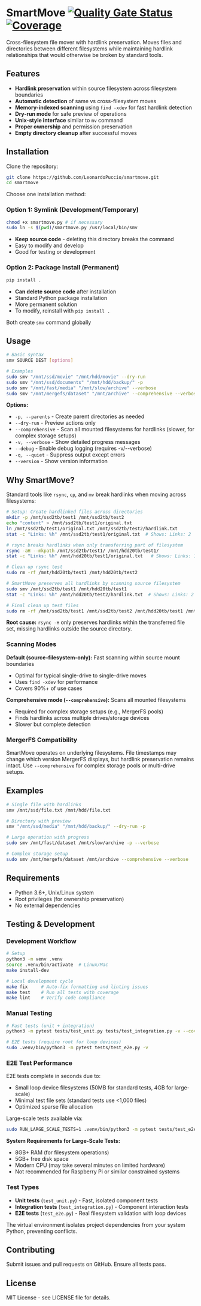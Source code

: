 # SmartMove [![Quality Gate Status](https://sonarcloud.io/api/project_badges/measure?project=smartmove&metric=alert_status)](https://sonarcloud.io/summary/new_code?id=smartmove) [![Coverage](https://sonarcloud.io/api/project_badges/measure?project=smartmove&metric=coverage)](https://sonarcloud.io/summary/new_code?id=smartmove)

Cross-filesystem file mover with hardlink preservation. Moves files and directories between different filesystems while maintaining hardlink relationships that would otherwise be broken by standard tools.

## Features

- **Hardlink preservation** within source filesystem across filesystem boundaries
- **Automatic detection** of same vs cross-filesystem moves
- **Memory-indexed scanning** using `find -xdev` for fast hardlink detection
- **Dry-run mode** for safe preview of operations
- **Unix-style interface** similar to `mv` command
- **Proper ownership** and permission preservation
- **Empty directory cleanup** after successful moves

## Installation

Clone the repository:
```bash
git clone https://github.com/LeonardoPuccio/smartmove.git
cd smartmove
```

Choose one installation method:

### Option 1: Symlink (Development/Temporary)
```bash
chmod +x smartmove.py # if necessary
sudo ln -s $(pwd)/smartmove.py /usr/local/bin/smv
```
- **Keep source code** - deleting this directory breaks the command
- Easy to modify and develop
- Good for testing or development

### Option 2: Package Install (Permanent)
```bash
pip install .
```
- **Can delete source code** after installation
- Standard Python package installation
- More permanent solution
- To modify, reinstall with `pip install .`

Both create `smv` command globally

## Usage

```bash
# Basic syntax
smv SOURCE DEST [options]

# Examples  
sudo smv "/mnt/ssd/movie" "/mnt/hdd/movie" --dry-run
sudo smv "/mnt/ssd/documents" "/mnt/hdd/backup/" -p
sudo smv "/mnt/fast/media" "/mnt/slow/archive" --verbose
sudo smv "/mnt/mergefs/dataset" "/mnt/archive" --comprehensive --verbose
```

**Options:**
- `-p, --parents` - Create parent directories as needed
- `--dry-run` - Preview actions only
- `--comprehensive` - Scan all mounted filesystems for hardlinks (slower, for complex storage setups)
- `-v, --verbose` - Show detailed progress messages
- `--debug` - Enable debug logging (requires -v/--verbose)
- `-q, --quiet` - Suppress output except errors
- `--version` - Show version information

## Why SmartMove?

Standard tools like `rsync`, `cp`, and `mv` break hardlinks when moving across filesystems:

```bash
# Setup: Create hardlinked files across directories
mkdir -p /mnt/ssd2tb/test1 /mnt/ssd2tb/test2
echo "content" > /mnt/ssd2tb/test1/original.txt
ln /mnt/ssd2tb/test1/original.txt /mnt/ssd2tb/test2/hardlink.txt
stat -c "Links: %h" /mnt/ssd2tb/test1/original.txt  # Shows: Links: 2

# rsync breaks hardlinks when only transferring part of filesystem
rsync -aH --mkpath /mnt/ssd2tb/test1/ /mnt/hdd20tb/test1/
stat -c "Links: %h" /mnt/hdd20tb/test1/original.txt   # Shows: Links: 1 (hardlink broken!)

# Clean up rsync test
sudo rm -rf /mnt/hdd20tb/test1 /mnt/hdd20tb/test2

# SmartMove preserves all hardlinks by scanning source filesystem
sudo smv /mnt/ssd2tb/test1 /mnt/hdd20tb/test1
stat -c "Links: %h" /mnt/hdd20tb/test2/hardlink.txt  # Shows: Links: 2 (both files moved)

# Final clean up test files  
sudo rm -rf /mnt/ssd2tb/test1 /mnt/ssd2tb/test2 /mnt/hdd20tb/test1 /mnt/hdd20tb/test2
```

**Root cause:** `rsync -H` only preserves hardlinks within the transferred file set, missing hardlinks outside the source directory.

### Scanning Modes

**Default (source-filesystem-only):** Fast scanning within source mount boundaries
- Optimal for typical single-drive to single-drive moves
- Uses `find -xdev` for performance
- Covers 90%+ of use cases

**Comprehensive mode (`--comprehensive`):** Scans all mounted filesystems
- Required for complex storage setups (e.g., MergerFS pools)
- Finds hardlinks across multiple drives/storage devices
- Slower but complete detection

### MergerFS Compatibility
SmartMove operates on underlying filesystems. File timestamps may change which version MergerFS displays, but hardlink preservation remains intact. Use `--comprehensive` for complex storage pools or multi-drive setups.

## Examples

```bash
# Single file with hardlinks
smv /mnt/ssd/file.txt /mnt/hdd/file.txt

# Directory with preview
smv "/mnt/ssd/media" "/mnt/hdd/backup/" --dry-run -p

# Large operation with progress
sudo smv /mnt/fast/dataset /mnt/slow/archive -p --verbose

# Complex storage setup
sudo smv /mnt/mergefs/dataset /mnt/archive --comprehensive --verbose
```

## Requirements

- Python 3.6+, Unix/Linux system
- Root privileges (for ownership preservation)
- No external dependencies

## Testing & Development

### Development Workflow
```bash
# Setup
python3 -m venv .venv
source .venv/bin/activate  # Linux/Mac
make install-dev

# Local development cycle
make fix     # Auto-fix formatting and linting issues
make test    # Run all tests with coverage
make lint    # Verify code compliance
```

### Manual Testing
```bash
# Fast tests (unit + integration)
python3 -m pytest tests/test_unit.py tests/test_integration.py -v --cov=. --cov-report=xml

# E2E tests (require root for loop devices)  
sudo .venv/bin/python3 -m pytest tests/test_e2e.py -v
```

### E2E Test Performance
E2E tests complete in seconds due to:
- Small loop device filesystems (50MB for standard tests, 4GB for large-scale)
- Minimal test file sets (standard tests use <1,000 files)
- Optimized sparse file allocation

Large-scale tests available via:
```bash
sudo RUN_LARGE_SCALE_TESTS=1 .venv/bin/python3 -m pytest tests/test_e2e.py -v  # For performance testing
```

**System Requirements for Large-Scale Tests:**
- 8GB+ RAM (for filesystem operations)
- 5GB+ free disk space
- Modern CPU (may take several minutes on limited hardware)
- Not recommended for Raspberry Pi or similar constrained systems

### Test Types
- **Unit tests** (`test_unit.py`) - Fast, isolated component tests
- **Integration tests** (`test_integration.py`) - Component interaction tests
- **E2E tests** (`test_e2e.py`) - Real filesystem validation with loop devices

The virtual environment isolates project dependencies from your system Python, preventing conflicts.

## Contributing

Submit issues and pull requests on GitHub. Ensure all tests pass.

## License

MIT License - see LICENSE file for details.
